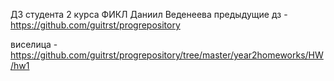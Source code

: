ДЗ студента 2 курса ФИКЛ Даниил Веденеева
предыдущие дз - https://github.com/guitrst/progrepository

виселица - https://github.com/guitrst/progrepository/tree/master/year2homeworks/HW/hw1
